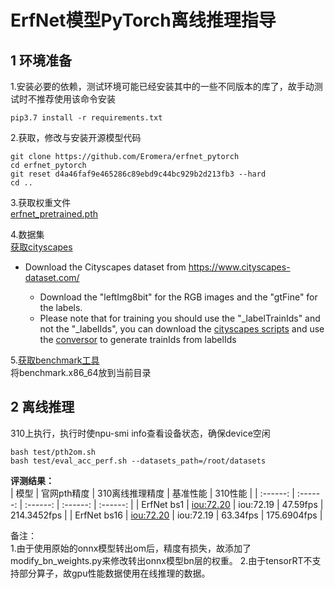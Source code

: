 # ErfNet模型PyTorch离线推理指导

## 1 环境准备 

1.安装必要的依赖，测试环境可能已经安装其中的一些不同版本的库了，故手动测试时不推荐使用该命令安装  
```
pip3.7 install -r requirements.txt  
```

2.获取，修改与安装开源模型代码  
```
git clone https://github.com/Eromera/erfnet_pytorch   
cd erfnet_pytorch  
git reset d4a46faf9e465286c89ebd9c44bc929b2d213fb3 --hard
cd ..  
``` 

3.获取权重文件  
[erfnet_pretrained.pth](https://github.com/Eromera/erfnet_pytorch/blob/master/trained_models/erfnet_pretrained.pth)   

4.数据集     
[获取cityscapes](https://www.cityscapes-dataset.com/)
- Download the Cityscapes dataset from https://www.cityscapes-dataset.com/

  - Download the "leftImg8bit" for the RGB images and the "gtFine" for the labels.
  - Please note that for training you should use the "_labelTrainIds" and not the "_labelIds", you can download the [cityscapes scripts](https://github.com/mcordts/cityscapesScripts) and use the [conversor](https://github.com/mcordts/cityscapesScripts/blob/master/cityscapesscripts/preparation/createTrainIdLabelImgs.py) to generate trainIds from labelIds  

5.[获取benchmark工具](https://gitee.com/ascend/cann-benchmark/tree/master/infer)  
将benchmark.x86_64放到当前目录  

## 2 离线推理 

310上执行，执行时使npu-smi info查看设备状态，确保device空闲  
```
bash test/pth2om.sh  
bash test/eval_acc_perf.sh --datasets_path=/root/datasets  
```
 **评测结果：**   
| 模型      | 官网pth精度  | 310离线推理精度  | 基准性能    | 310性能    |
| :------: | :------: | :------: | :------:  | :------:  | 
| ErfNet bs1  | [iou:72.20](https://github.com/Eromera/erfnet_pytorch) | iou:72.19 |  47.59fps | 214.3452fps | 
| ErfNet bs16 | [iou:72.20](https://github.com/Eromera/erfnet_pytorch) | iou:72.19 | 63.34fps | 175.6904fps | 

备注：  
1.由于使用原始的onnx模型转出om后，精度有损失，故添加了modify_bn_weights.py来修改转出onnx模型bn层的权重。
2.由于tensorRT不支持部分算子，故gpu性能数据使用在线推理的数据。


